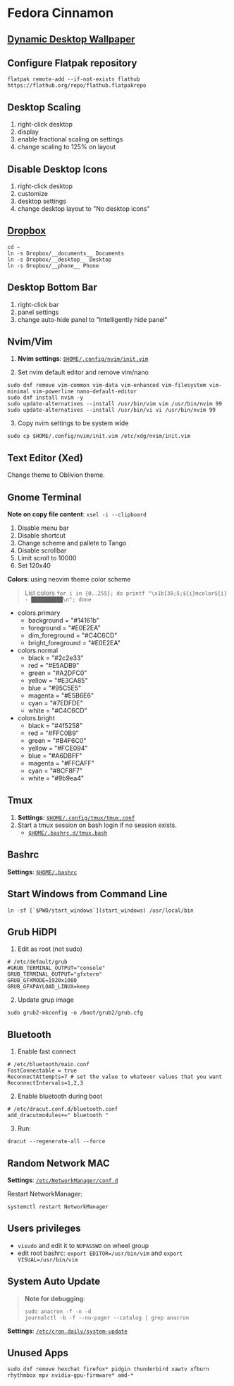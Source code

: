 # Fedora Cinnamon

## [Dynamic Desktop Wallpaper](https://cinnamon-spices.linuxmint.com/extensions/view/97)

## Configure Flatpak repository

```
flatpak remote-add --if-not-exists flathub https://flathub.org/repo/flathub.flatpakrepo
```
## Desktop Scaling

1. right-click desktop
2. display
3. enable fractional scaling on settings
4. change scaling to 125% on layout

## Disable Desktop Icons

1. right-click desktop
2. customize
3. desktop settings
4. change desktop layout to "No desktop icons"

## [Dropbox](https://www.dropbox.com/install-linux)

```
cd ~
ln -s Dropbox/__documents__ Documents
ln -s Dropbox/__desktop__ Desktop
ln -s Dropbox/__phone__ Phone
```

## Desktop Bottom Bar

1. right-click bar
2. panel settings
3. change auto-hide panel to "Intelligently hide panel"

## Nvim/Vim

1. **Nvim settings**: [`$HOME/.config/nvim/init.vim`](init.vim)

2. Set nvim default editor and remove vim/nano

```
sudo dnf remove vim-common vim-data vim-enhanced vim-filesystem vim-minimal vim-powerline nano-default-editor
sudo dnf install nvim -y
sudo update-alternatives --install /usr/bin/vim vim /usr/bin/nvim 99
sudo update-alternatives --install /usr/bin/vi vi /usr/bin/nvim 99
```

3. Copy nvim settings to be system wide
```
sudo cp $HOME/.config/nvim/init.vim /etc/xdg/nvim/init.vim
```

## Text Editor (Xed)

Change theme to Oblivion theme.

## Gnome Terminal

**Note on copy file content**: `xsel -i --clipboard`

1. Disable menu bar
2. Disable shortcut
3. Change scheme and pallete to Tango
4. Disable scrollbar
5. Limit scroll to 10000
6. Set 120x40

**Colors**: using neovim theme color scheme

> List colors `for i in {0..255}; do printf "\x1b[38;5;${i}mcolor${i} - ██████████\n"; done`

* colors.primary
    * background        = "#14161b"
    * foreground        = "#E0E2EA"
    * dim_foreground    = "#C4C6CD"
    * bright_foreground = "#E0E2EA"
* colors.normal
    * black   = "#2c2e33"
    * red     = "#E5ADB9"
    * green   = "#A2DFC0"
    * yellow  = "#E3CA85"
    * blue    = "#95C5E5"
    * magenta = "#E5B6E6"
    * cyan    = "#7EDFDE"
    * white   = "#C4C6CD"
* colors.bright
    * black   = "#4f5258"
    * red     = "#FFC0B9"
    * green   = "#B4F6C0"
    * yellow  = "#FCE094"
    * blue    = "#A6DBFF"
    * magenta = "#FFCAFF"
    * cyan    = "#8CF8F7"
    * white   = "#9b9ea4"

## Tmux

1. **Settings**: [`$HOME/.config/tmux/tmux.conf`](tmux.conf)
2. Start a tmux session on bash login if no session exists.
    * [`$HOME/.bashrc.d/tmux.bash`](tmux.bash)

## Bashrc
**Settings**: [`$HOME/.bashrc`](bashrc)

## Start Windows from Command Line

```
ln -sf [`$PWD/start_windows`](start_windows) /usr/local/bin
```

## Grub HiDPI

1. Edit as root (not sudo)

```
# /etc/default/grub
#GRUB_TERMINAL_OUTPUT="console"
GRUB_TERMINAL_OUTPUT="gfxterm"
GRUB_GFXMODE=1920x1080
GRUB_GFXPAYLOAD_LINUX=keep
```

2. Update grup image

```
sudo grub2-mkconfig -o /boot/grub2/grub.cfg
```

## Bluetooth 

1. Enable fast connect

```
# /etc/bluetooth/main.conf
FastConnectable = true
ReconnectAttempts=7 # set the value to whatever values that you want
ReconnectIntervals=1,2,3   
```

2. Enable bluetooth during boot

```
# /etc/dracut.conf.d/bluetooth.conf
add_dracutmodules+=" bluetooth "
```

3. Run:
```
dracut --regenerate-all --force
```

## Random Network MAC 

**Settings**: [`/etc/NetworkManager/conf.d`](wifi_rand_mac.conf)

Restart NetworkManager:

```
systemctl restart NetworkManager
```

## Users privileges

* `visudo` and edit it to `NOPASSWD` on wheel group
* edit root bashrc: `export EDITOR=/usr/bin/vim` and `export VISUAL=/usr/bin/vim`

## System Auto Update

> **Note for debugging**:
> 
> ```
> sudo anacron -f -n -d
> journalctl -b -f --no-pager --catalog | grep anacron
> ```

**Settings**: [`/etc/cron.daily/system-update`](system-update)

## Unused Apps

```
sudo dnf remove hexchat firefox* pidgin thunderbird xawtv xfburn rhythmbox mpv nvidia-gpu-firmware* amd-*
```
